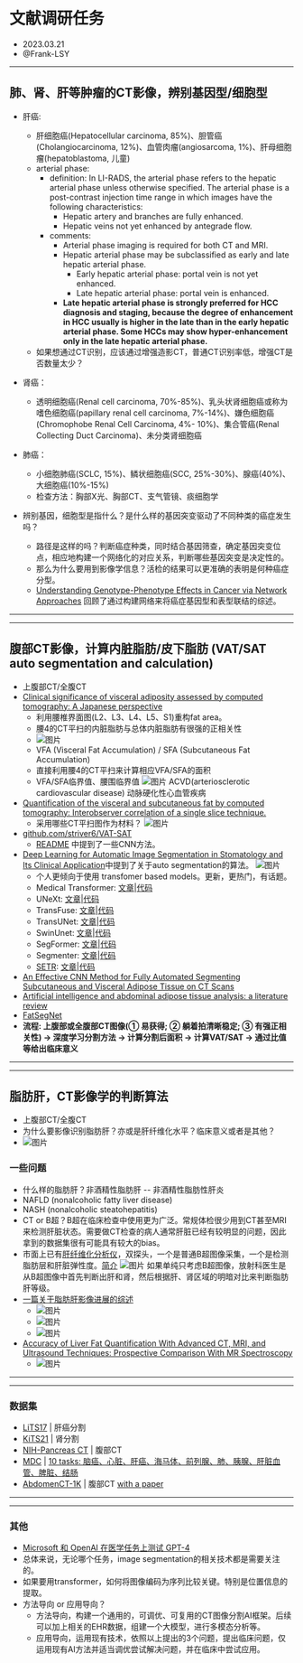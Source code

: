 # 文献调研任务
- 2023.03.21
- @Frank-LSY
---
## 肺、肾、肝等肿瘤的CT影像，辨别基因型/细胞型
- 肝癌:
  - 肝细胞癌(Hepatocellular carcinoma, 85%)、胆管癌(Cholangiocarcinoma, 12%)、血管肉瘤(angiosarcoma, 1%)、肝母细胞瘤(hepatoblastoma, 儿童)
  - arterial phase:
    - definition: In LI-RADS, the arterial phase refers to the hepatic arterial phase unless otherwise specified. The arterial phase is a post-contrast injection time range in which images have the following characteristics:
      - Hepatic artery and branches are fully enhanced.
      - Hepatic veins not yet enhanced by antegrade flow.
    - comments:
      - Arterial phase imaging is required for both CT and MRI.
      - Hepatic arterial phase may be subclassified as early and late hepatic arterial phase.
        - Early hepatic arterial phase: portal vein is not yet enhanced.
        - Late hepatic arterial phase: portal vein is enhanced.
      - **Late hepatic arterial phase is strongly preferred for HCC diagnosis and staging, because the degree of enhancement in HCC usually is higher in the late than in the early hepatic arterial phase. Some HCCs may show hyper-enhancement only in the late hepatic arterial phase.**
  - 如果想通过CT识别，应该通过增强造影CT，普通CT识别率低，增强CT是否数量太少？
- 肾癌：
  - 透明细胞癌(Renal cell carcinoma, 70%-85%)、乳头状肾细胞癌或称为嗜色细胞癌(papillary renal cell carcinoma, 7%-14%)、嫌色细胞癌(Chromophobe Renal Cell Carcinoma, 4%- 10%)、集合管癌(Renal Collecting Duct Carcinoma)、未分类肾细胞癌
- 肺癌：
  - 小细胞肺癌(SCLC, 15%)、鳞状细胞癌(SCC, 25%-30%)、腺癌(40%)、大细胞癌(10%-15%)
  - 检查方法：胸部X光、胸部CT、支气管镜、痰细胞学

- 辨别基因，细胞型是指什么？是什么样的基因突变驱动了不同种类的癌症发生吗？
  - 路径是这样的吗？判断癌症种类，同时结合基因筛查，确定基因突变位点，相应地构建一个网络化的对应关系，判断哪些基因突变是决定性的。
  - 那么为什么要用到影像学信息？活检的结果可以更准确的表明是何种癌症分型。
  - [Understanding Genotype-Phenotype Effects in Cancer via Network Approaches](https://www.ncbi.nlm.nih.gov/pmc/articles/PMC4786343/) 回顾了通过构建网络来将癌症基因型和表型联结的综述。
---
---

## 腹部CT影像，计算内脏脂肪/皮下脂肪 (VAT/SAT auto segmentation and calculation)
- 上腹部CT/全腹CT
- [Clinical significance of visceral adiposity assessed by computed tomography: A Japanese perspective](https://www.ncbi.nlm.nih.gov/pmc/articles/PMC4109092/pdf/WJR-6-409.pdf)
  - 利用腰椎界面图(L2、L3、L4、L5、S1)重构fat area。
  - 腰4的CT平扫的内脏脂肪与总体内脏脂肪有很强的正相关性
  - ![图片](./img/1.png)
  - VFA (Visceral Fat Accumulation) / SFA (Subcutaneous Fat Accumulation)
  - 直接利用腰4的CT平扫来计算相应VFA/SFA的面积
  - VFA/SFA临界值、腰围临界值
  ![图片](./img/2.png)
  ACVD(arteriosclerotic cardiovascular disease) 动脉硬化性心血管疾病
- [Quantification of the visceral and subcutaneous fat by computed tomography: Interobserver correlation of a single slice technique.](./pdf/sottier2013.pdf)
  - 采用哪些CT平扫图作为材料？
  ![图片](./img/3.png)
- [github.com/striver6/VAT-SAT](https://github.com/striver6/VAT-SAT)
  - [README](./pdf/README.pdf) 中提到了一些CNN方法。
- [Deep Learning for Automatic Image Segmentation in Stomatology and Its Clinical Application](https://www.frontiersin.org/articles/10.3389/fmedt.2021.767836/full)中提到了关于auto segmentation的算法。
  ![图片](./img/4.jpg)
  - 个人更倾向于使用 transfomer based models。更新，更热门，有话题。
  - Medical Transformer: [文章](https://arxiv.org/pdf/2102.10662.pdf)|[代码](htFtps://github.com/jeya-maria-jose/Medical-Transformer)
  - UNeXt: [文章](https://arxiv.org/pdf/2203.04967.pdf)|[代码](https://github.com/jeya-maria-jose/UNeXt-pytorch)
  - TransFuse: [文章](https://arxiv.org/pdf/2102.08005.pdf)|[代码](https://github.com/Rayicer/TransFuse)
  - TransUNet: [文章](https://arxiv.org/pdf/2102.04306.pdf)|[代码](https://github.com/Beckschen/TransUNet)
  - SwinUnet: [文章](https://arxiv.org/pdf/2105.05537.pdf)|[代码](https://github.com/HuCaoFighting/Swin-Unet)
  - SegFormer: [文章](https://arxiv.org/pdf/2105.15203.pdf)|[代码](https://github.com/NVlabs/SegFormer)
  - Segmenter: [文章](https://arxiv.org/pdf/2105.05633.pdf)|[代码](https://github.com/rstrudel/segmenter) 
  - [SETR](https://fudan-zvg.github.io/SETR/): [文章](https://arxiv.org/pdf/2012.15840.pdf)|[代码](https://github.com/fudan-zvg/SETR)
- [An Effective CNN Method for Fully Automated Segmenting Subcutaneous and Visceral Adipose Tissue on CT Scans](./pdf/Wang2019.pdf)
- [Artificial intelligence and abdominal adipose tissue analysis: a literature review](https://qims.amegroups.com/article/view/73355/pdf)
- [FatSegNet](https://onlinelibrary.wiley.com/doi/full/10.1002/mrm.28022)
- **流程: 上腹部或全腹部CT图像(① 易获得; ② 躺着拍清晰稳定; ③ 有强正相关性) -> 深度学习分割方法 -> 计算分割后面积 -> 计算VAT/SAT -> 通过比值等给出临床意义**

---
---

## 脂肪肝，CT影像学的判断算法
- 上腹部CT/全腹CT
- 为什么要影像识别脂肪肝？亦或是肝纤维化水平？临床意义或者是其他？
- ![图片](./img/5.png)
### 一些问题
- 什么样的脂肪肝？非酒精性脂肪肝 -- 非酒精性脂肪性肝炎
- NAFLD (nonalcoholic fatty liver disease)
- NASH (nonalcoholic steatohepatitis)
- CT or B超？B超在临床检查中使用更为广泛。常规体检很少用到CT甚至MRI来检测肝脏状态。需要做CT检查的病人通常肝脏已经有较明显的问题，因此拿到的数据集很有可能具有较大的bias。
- 市面上已有[肝纤维化分析仪](https://www.hiskymedical.com/list_2/6.html)，双探头，一个是普通B超图像采集，一个是检测脂肪层和肝脏弹性度。[简介](./pdf/%E6%82%A3%E6%95%99%E6%98%93%E6%8B%89%E5%AE%9D.pdf)
![图片](./img/6.jpg)
如果单纯只考虑B超图像，放射科医生是从B超图像中首先判断出肝和肾，然后根据肝、肾区域的明暗对比来判断脂肪肝等级。
- [一篇关于脂肪肝影像进展的综述](https://www.ncbi.nlm.nih.gov/pmc/articles/PMC6223150/pdf/bjr.20170959.pdf)
  - ![图片](./img/7.png)
  - ![图片](./img/8.png)
  - ![图片](./img/9.png)
- [Accuracy of Liver Fat Quantification With Advanced CT, MRI, and Ultrasound Techniques: Prospective Comparison With MR Spectroscopy](https://www.ncbi.nlm.nih.gov/pmc/articles/PMC5204456/pdf/nihms837840.pdf)
  - ![图片](./img/10.png)
---
---
### 数据集
- [LiTS17](https://competitions.codalab.org/competitions/17094) | 肝癌分割
- [KiTS21](https://github.com/neheller/kits21) | 肾分割
- [NIH-Pancreas CT](https://wiki.cancerimagingarchive.net/display/Public/Pancreas-CT) | 腹部CT
- [MDC](http://medicaldecathlon.com/) | [10 tasks: 脑癌、心脏、肝癌、海马体、前列腺、肺、胰腺、肝脏血管、脾脏、结肠](http://medicaldecathlon.com/)
- [AbdomenCT-1K](https://github.com/JunMa11/AbdomenCT-1K) | 腹部CT [with a paper](https://arxiv.org/pdf/2010.14808.pdf)

---
---
### 其他
- [Microsoft 和 OpenAI 在医学任务上测试 GPT-4](https://www.microsoft.com/en-us/research/uploads/prod/2023/03/GPT-4_medical_benchmarks.pdf)
- 总体来说，无论哪个任务，image segmentation的相关技术都是需要关注的。
- 如果要用transformer，如何将图像编码为序列比较关键。特别是位置信息的提取。
- 方法导向 or 应用导向？
  - 方法导向，构建一个通用的，可调优、可复用的CT图像分割AI框架。后续可以加上相关的EHR数据，组建一个大模型，进行多模态分析等。
  - 应用导向，运用现有技术，依照以上提出的3个问题，提出临床问题，仅运用现有AI方法并适当调优尝试解决问题，并在临床中尝试应用。

